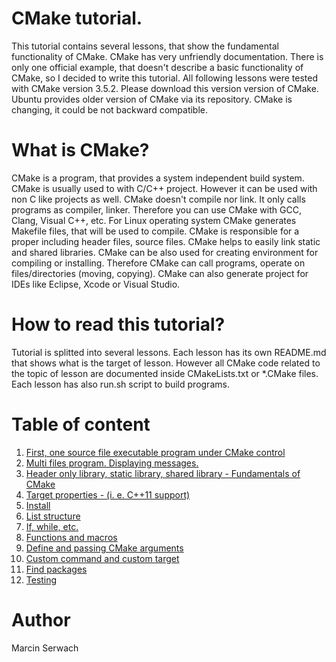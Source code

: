 # CMake tutorial.

This tutorial contains several lessons, that show the fundamental functionality of CMake. CMake has very unfriendly documentation. There is only one official example, that doesn't describe a basic functionality of CMake, so I decided to write this tutorial. 
All following lessons were tested with CMake version 3.5.2. Please download this version version of CMake. Ubuntu provides older version of CMake via its repository. CMake is changing, it could be not backward compatible.

# What is CMake?
CMake is a program, that provides a system independent build system. CMake is usually used to with C/C++ project. However it can be used with non C like projects as well. CMake doesn't compile nor link. It only calls programs as compiler, linker. Therefore you can use CMake with GCC, Clang, Visual C++, etc. For Linux operating system CMake generates Makefile files, that will be used to compile. CMake is responsible for a proper including header files, source files. CMake helps to easily link static and shared libraries. CMake can be also used for creating environment for compiling or installing. Therefore CMake can call programs, operate on files/directories (moving, copying). CMake can also generate project for IDEs like Eclipse, Xcode or Visual Studio.

# How to read this tutorial?
Tutorial is splitted into several lessons. Each lesson has its own README.md that shows what is the target of lesson. However all CMake code related to the topic of lesson are documented inside CMakeLists.txt or *.CMake files. Each lesson has also run.sh script to build programs.

# Table of content
1. [First, one source file executable program under CMake control](https://github.com/iblis-ms/tutorials/tree/master/Cpp/CMake/Lesson1_HelloWorld)
2. [Multi files program. Displaying messages.](https://github.com/iblis-ms/tutorials/tree/master/Cpp/CMake/Lesson2_Multi_Files_Appliciation)
3. [Header only library, static library, shared library - Fundamentals of CMake](https://github.com/iblis-ms/tutorials/tree/master/Cpp/CMake/Lesson3_Libraries)
4. [Target properties - (i. e. C++11 support)](https://github.com/iblis-ms/tutorials/tree/master/Cpp/CMake/Lesson4_Properties)
5. [Install](https://github.com/iblis-ms/tutorials/tree/master/Cpp/CMake/Lesson5_Installation)
6. [List structure](https://github.com/iblis-ms/tutorials/tree/master/Cpp/CMake/Lesson6_List)
7. [If, while, etc.](https://github.com/iblis-ms/tutorials/tree/master/Cpp/CMake/Lesson7_Control_Instructions)
8. [Functions and macros](https://github.com/iblis-ms/tutorials/tree/master/Cpp/CMake/Lesson8_Macro_Functions)
9. [Define and passing CMake arguments](https://github.com/iblis-ms/tutorials/tree/master/Cpp/CMake/Lesson9_Define)
10. [Custom command and custom target](https://github.com/iblis-ms/tutorials/tree/master/Cpp/CMake/Lesson10_Custom_Command)
11. [Find packages](https://github.com/iblis-ms/tutorials/tree/master/Cpp/CMake/Lesson11_Find_Package)
12. [Testing](https://github.com/iblis-ms/tutorials/tree/master/Cpp/CMake/Lesson12_Testing)

# Author
Marcin Serwach
